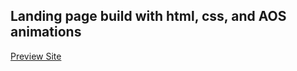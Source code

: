 ## Landing page build with html, css, and AOS animations
[Preview Site](https://simple-survey-h94t.vercel.app/)
